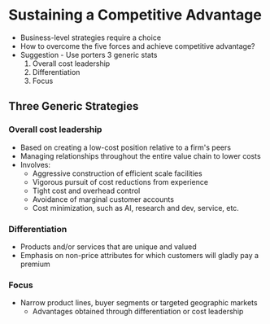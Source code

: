 # Sustaining a Competitive Advantage
- Business-level strategies require a choice
- How to overcome the five forces and achieve competitive advantage?
- Suggestion - Use porters 3 generic stats
	1. Overall cost leadership
	2. Differentiation
	3. Focus
## Three Generic Strategies
### Overall cost leadership
- Based on creating a low-cost position relative to a firm's peers
- Managing relationships throughout the entire value chain to lower costs
- Involves:
	- Aggressive construction of efficient scale facilities
	- Vigorous pursuit of cost reductions from experience
	- Tight cost and overhead control
	- Avoidance of marginal customer accounts
	- Cost minimization, such as AI, research and dev, service, etc.
### Differentiation
- Products and/or services that are unique and valued
- Emphasis on non-price attributes for which customers will gladly pay a premium
### Focus
- Narrow product lines, buyer segments or targeted geographic markets
	- Advantages obtained through differentiation or cost leadership
